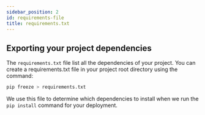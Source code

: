 ```yaml
---
sidebar_position: 2
id: requirements-file
title: requirements.txt
---
```


## Exporting your project dependencies

The `requirements.txt` file list all the dependencies of your project. You can create a requirements.txt file in your project root directory using the command:

```bash
pip freeze > requirements.txt
```

We use this file to determine which dependencies to install when we run the `pip install` command for your deployment.
